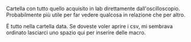Cartella con tutto quello acquisito in lab direttamente dall'oscilloscopio. Probabilmente più utile per far vedere qualcosa in relazione che per altro.

È tutto nella cartella data.
Se doveste voler aprire i csv, mi sembrava ordinato lasciarci uno spazio qui per inserire delle macro.